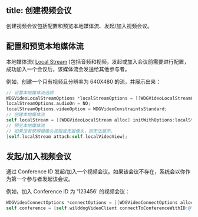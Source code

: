 title: 创建视频会议
---

创建视频会议包括配置和预览本地媒体流、发起/加入视频会议。

## 配置和预览本地媒体流

本地媒体流( [Local Stream](/video/iOS/guide/core.html#Local-Stream) )包括音频和视频，发起或加入会议前需要进行配置，成功加入一个会议后，该媒体流会发送给其他参与者。

例如，创建一个只有视频且分辨率为 640X480 的流，并展示出来：

```objectivec
// 设置本地媒体流选项
WDGVideoLocalStreamOptions *localStreamOptions = [[WDGVideoLocalStreamOptions alloc] init];
localStreamOptions.audioOn = NO;
localStreamOptions.videoOption = WDGVideoConstraintsStandard;
// 创建本地媒体流
self.localStream = [[WDGVideoLocalStream alloc] initWithOptions:localStreamOptions];
// 预览本地媒体流
// 如果没有获得摄像头权限或无摄像头，则无法展示。
[self.localStream attach:self.localVideoView];
```

## 发起/加入视频会议

通过 Conference ID 发起/加入一个视频会议。如果该会议不存在，系统会以你作为第一个参与者发起该会议。

例如，加入 Conference ID 为 '123456' 的视频会议：

```objectivec
WDGVideoConnectOptions *connectOptions = [[WDGVideoConnectOptions alloc] initWithLocalStream:self.localStream];
self.conference = [self.wilddogVideoClient connectToConferenceWithID:@"123456" options:connectOptions delegate:self];
```
